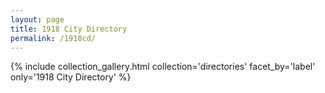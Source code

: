 ```yaml
---
layout: page
title: 1918 City Directory
permalink: /1918cd/
---
```


{% include collection_gallery.html collection='directories' facet_by='label' only='1918 City Directory' %}
